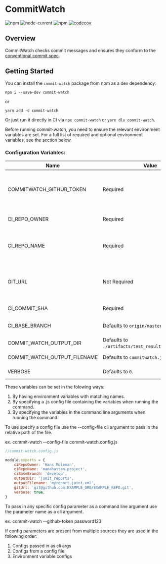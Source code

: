 # CommitWatch

![npm](https://img.shields.io/npm/v/commit-watch) ![node-current](https://img.shields.io/node/v/commit-watch) ![npm](https://img.shields.io/npm/dm/commit-watch) [![codecov](https://codecov.io/gh/tophat/commit-watch/branch/master/graph/badge.svg?token=eBYKrg0Vaw)](https://codecov.io/gh/tophat/commit-watch)


## Overview

CommitWatch checks commit messages and ensures they conform to the [conventional commit spec](https://www.conventionalcommits.org/en/v1.0.0/).

## Getting Started

You can install the `commit-watch` package from npm as a dev dependency:

```shell
npm i --save-dev commit-watch
```

or

```shell
yarn add -d commit-watch
```

Or just run it directly in CI via `npx commit-watch` or `yarn dlx commit-watch`.

Before running commit-watch, you need to ensure the relevant environment variables are set. For a full list of required and optional environment variables, see the section below.

### Configuration Variables:

| Name                         | Value                                                | Description                                                                                          |
|------------------------------|------------------------------------------------------|------------------------------------------------------------------------------------------------------|
| COMMITWATCH_GITHUB_TOKEN     | Required                                             | Personal access token with write access to GitHub status checks, and read access to your repository. |
| CI_REPO_OWNER                | Required                                             | The "owner" from https://github.com/\<owner\>/\<name\>.                                              |
| CI_REPO_NAME                 | Required                                             | The "name" from https://github.com/\<owner\>/\<name\>. That is, your repository name.                |
| GIT_URL                      | Not Required                                         | The full Git URL from git@github.com:\<owner\>/\<name\>.git. That is, the URL you'd use to clone your repository.  |
| CI_COMMIT_SHA                | Required                                             | The commit sha to run the linter against.                                                            |
| CI_BASE_BRANCH               | Defaults to `origin/master`.                         | The base branch to compare the commit sha against.                                                   |
| COMMIT_WATCH_OUTPUT_DIR      | Defaults to `./artifacts/test_results/commitwatch/`. | Directory to write the junit report to.                                                              |
| COMMIT_WATCH_OUTPUT_FILENAME | Defaults to `commitwatch.junit.xml`.                 | The name of the junit report.                                                                        |
| VERBOSE                      | Defaults to `0`.                                     | Whether to enable verbose mode.                                                                      |

These variables can be set in the folowing ways:
1. By having environment variables with matching names.
2. By specifying a .js config file containing the variables when running the command.
3. By specifying the variables in the command line arguments when running the command.

To use specify a config file use the --config-file cli argument to pass in the relative path of the file.

ex. commit-watch --config-file commit-watch.config.js

```javascript
//commit-watch.config.js

module.exports = {
    ciRepoOwner: 'Hans Moleman',
    ciRepoName: 'manahattan-project',
    ciBaseBranch: 'develop',
    outputDir: 'junit_reports',
    outputFilename: 'myreport.juint.xml',
    gitUrl: 'git@github.com:EXAMPLE_ORG/EXAMPLE_REPO.git',
    verbose: true,
}
```



To pass in any specific config parameter as a command line argument use the parameter name as a cli argument.

ex. commit-watch --github-token password123

If config parameters are present from multiple sources they are used in the following order:

1. Configs passed in as cli args
2. Configs from a config file
3. Environment variable configs

